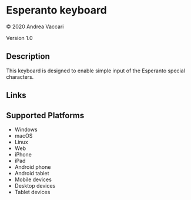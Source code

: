 Esperanto keyboard
==============

© 2020 Andrea Vaccari

Version 1.0

Description
-----------
This keyboard is designed to enable simple input of the Esperanto special characters.

Links
-----

Supported Platforms
-------------------
 * Windows
 * macOS
 * Linux
 * Web
 * iPhone
 * iPad
 * Android phone
 * Android tablet
 * Mobile devices
 * Desktop devices
 * Tablet devices

